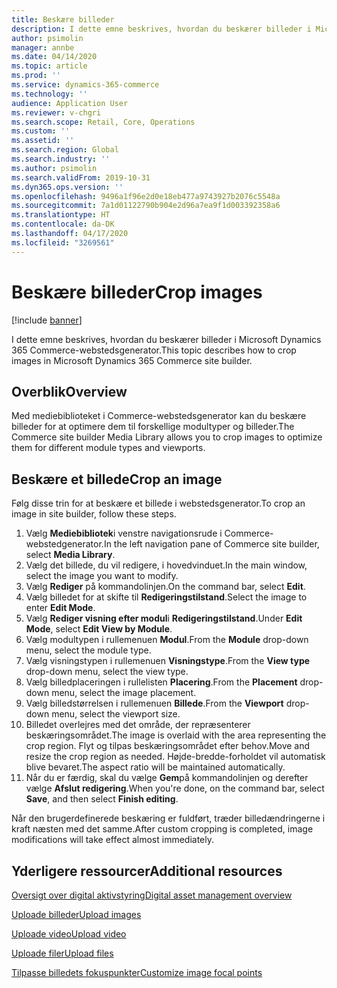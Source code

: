 ```yaml
---
title: Beskære billeder
description: I dette emne beskrives, hvordan du beskærer billeder i Microsoft Dynamics 365 Commerce-webstedsgenerator.
author: psimolin
manager: annbe
ms.date: 04/14/2020
ms.topic: article
ms.prod: ''
ms.service: dynamics-365-commerce
ms.technology: ''
audience: Application User
ms.reviewer: v-chgri
ms.search.scope: Retail, Core, Operations
ms.custom: ''
ms.assetid: ''
ms.search.region: Global
ms.search.industry: ''
ms.author: psimolin
ms.search.validFrom: 2019-10-31
ms.dyn365.ops.version: ''
ms.openlocfilehash: 9496a1f96e2d0e18eb477a9743927b2076c5548a
ms.sourcegitcommit: 7a1d01122790b904e2d96a7ea9f1d003392358a6
ms.translationtype: HT
ms.contentlocale: da-DK
ms.lasthandoff: 04/17/2020
ms.locfileid: "3269561"
---
```

# <a name="crop-images"></a><span data-ttu-id="42a03-103">Beskære billeder</span><span class="sxs-lookup"><span data-stu-id="42a03-103">Crop images</span></span>

[!include [banner](includes/banner.md)]

<span data-ttu-id="42a03-104">I dette emne beskrives, hvordan du beskærer billeder i Microsoft Dynamics 365 Commerce-webstedsgenerator.</span><span class="sxs-lookup"><span data-stu-id="42a03-104">This topic describes how to crop images in Microsoft Dynamics 365 Commerce site builder.</span></span>

## <a name="overview"></a><span data-ttu-id="42a03-105">Overblik</span><span class="sxs-lookup"><span data-stu-id="42a03-105">Overview</span></span>

<span data-ttu-id="42a03-106">Med mediebiblioteket i Commerce-webstedsgenerator kan du beskære billeder for at optimere dem til forskellige modultyper og billeder.</span><span class="sxs-lookup"><span data-stu-id="42a03-106">The Commerce site builder Media Library allows you to crop images to optimize them for different module types and viewports.</span></span>

## <a name="crop-an-image"></a><span data-ttu-id="42a03-107">Beskære et billede</span><span class="sxs-lookup"><span data-stu-id="42a03-107">Crop an image</span></span>

<span data-ttu-id="42a03-108">Følg disse trin for at beskære et billede i webstedsgenerator.</span><span class="sxs-lookup"><span data-stu-id="42a03-108">To crop an image in site builder, follow these steps.</span></span>

1. <span data-ttu-id="42a03-109">Vælg **Mediebibliotek**i venstre navigationsrude i Commerce-webstedgenerator.</span><span class="sxs-lookup"><span data-stu-id="42a03-109">In the left navigation pane of Commerce site builder, select **Media Library**.</span></span>
1. <span data-ttu-id="42a03-110">Vælg det billede, du vil redigere, i hovedvinduet.</span><span class="sxs-lookup"><span data-stu-id="42a03-110">In the main window, select the image you want to modify.</span></span>
1. <span data-ttu-id="42a03-111">Vælg **Rediger** på kommandolinjen.</span><span class="sxs-lookup"><span data-stu-id="42a03-111">On the command bar, select **Edit**.</span></span>
1. <span data-ttu-id="42a03-112">Vælg billedet for at skifte til **Redigeringstilstand**.</span><span class="sxs-lookup"><span data-stu-id="42a03-112">Select the image to enter **Edit Mode**.</span></span>
1. <span data-ttu-id="42a03-113">Vælg **Rediger visning efter modul**i **Redigeringstilstand**.</span><span class="sxs-lookup"><span data-stu-id="42a03-113">Under **Edit Mode**, select **Edit View by Module**.</span></span>
1. <span data-ttu-id="42a03-114">Vælg modultypen i rullemenuen **Modul**.</span><span class="sxs-lookup"><span data-stu-id="42a03-114">From the **Module** drop-down menu, select the module type.</span></span>
1. <span data-ttu-id="42a03-115">Vælg visningstypen i rullemenuen **Visningstype**.</span><span class="sxs-lookup"><span data-stu-id="42a03-115">From the **View type** drop-down menu, select the view type.</span></span>
1. <span data-ttu-id="42a03-116">Vælg billedplaceringen i rullelisten **Placering**.</span><span class="sxs-lookup"><span data-stu-id="42a03-116">From the **Placement** drop-down menu, select the image placement.</span></span>
1. <span data-ttu-id="42a03-117">Vælg billedstørrelsen i rullemenuen **Billede**.</span><span class="sxs-lookup"><span data-stu-id="42a03-117">From the **Viewport** drop-down menu, select the viewport size.</span></span>
1. <span data-ttu-id="42a03-118">Billedet overlejres med det område, der repræsenterer beskæringsområdet.</span><span class="sxs-lookup"><span data-stu-id="42a03-118">The image is overlaid with the area representing the crop region.</span></span> <span data-ttu-id="42a03-119">Flyt og tilpas beskæringsområdet efter behov.</span><span class="sxs-lookup"><span data-stu-id="42a03-119">Move and resize the crop region as needed.</span></span> <span data-ttu-id="42a03-120">Højde-bredde-forholdet vil automatisk blive bevaret.</span><span class="sxs-lookup"><span data-stu-id="42a03-120">The aspect ratio will be maintained automatically.</span></span>
1. <span data-ttu-id="42a03-121">Når du er færdig, skal du vælge **Gem**på kommandolinjen og derefter vælge **Afslut redigering**.</span><span class="sxs-lookup"><span data-stu-id="42a03-121">When you're done, on the command bar, select **Save**, and then select **Finish editing**.</span></span> 

<span data-ttu-id="42a03-122">Når den brugerdefinerede beskæring er fuldført, træder billedændringerne i kraft næsten med det samme.</span><span class="sxs-lookup"><span data-stu-id="42a03-122">After custom cropping is completed, image modifications will take effect almost immediately.</span></span>

## <a name="additional-resources"></a><span data-ttu-id="42a03-123">Yderligere ressourcer</span><span class="sxs-lookup"><span data-stu-id="42a03-123">Additional resources</span></span>

[<span data-ttu-id="42a03-124">Oversigt over digital aktivstyring</span><span class="sxs-lookup"><span data-stu-id="42a03-124">Digital asset management overview</span></span>](dam-overview.md)

[<span data-ttu-id="42a03-125">Uploade billeder</span><span class="sxs-lookup"><span data-stu-id="42a03-125">Upload images</span></span>](dam-upload-images.md)

[<span data-ttu-id="42a03-126">Uploade video</span><span class="sxs-lookup"><span data-stu-id="42a03-126">Upload video</span></span>](dam-upload-video.md)

[<span data-ttu-id="42a03-127">Uploade filer</span><span class="sxs-lookup"><span data-stu-id="42a03-127">Upload files</span></span>](dam-upload-files.md)

[<span data-ttu-id="42a03-128">Tilpasse billedets fokuspunkter</span><span class="sxs-lookup"><span data-stu-id="42a03-128">Customize image focal points</span></span>](dam-custom-focal-point.md)
